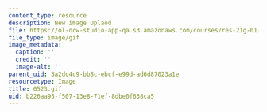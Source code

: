 ```yaml
---
content_type: resource
description: New image Uplaod
file: https://ol-ocw-studio-app-qa.s3.amazonaws.com/courses/res-21g-01-kana-spring-2010/b226aa95f50713e871ef8dbe0f638ca5_0523.gif
file_type: image/gif
image_metadata:
  caption: ''
  credit: ''
  image-alt: ''
parent_uid: 3a2dc4c9-bb8c-ebcf-e99d-ad6d87023a1e
resourcetype: Image
title: 0523.gif
uid: b226aa95-f507-13e8-71ef-8dbe0f638ca5
---
```

